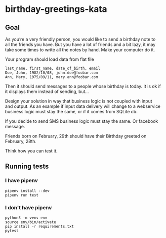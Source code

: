 # birthday-greetings-kata

## Goal

As you’re a very friendly person, you would like to send a birthday note to all the friends you have. But you have a lot of friends and a bit lazy, it may take some times to write all the notes by hand. Make your computer do it.

Your program should load data from flat file

    last_name, first_name, date_of_birth, email
    Doe, John, 1982/10/08, john.doe@foobar.com
    Ann, Mary, 1975/09/11, mary.ann@foobar.com

Then it should send messages to a people whose birthday is today.
It is ok if it displays them instead of sending, but...

Design your solution in way that business logic is not coupled with input and output.
As an example if input data delivery will change to a webservice business logic must stay the same, or if it comes from SQLite db.

If you decide to send SMS business logic must stay the same. Or facebook message.

Friends born on February, 29th should have their Birthday greeted on February, 28th.

Think how you can test it.

## Running tests

### I have pipenv

    pipenv install --dev
    pipenv run test

### I don't have pipenv

    python3 -m venv env
    source env/bin/activate
    pip install -r requirements.txt
    pytest
